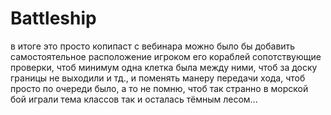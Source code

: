 # Battleship
в итоге это просто копипаст с вебинара
можно было бы добавить самостоятельное расположение игроком его кораблей
сопотствующие проверки, чтоб минимум одна клетка была между ними,
чтоб за доску границы не выходили и тд.,
и поменять манеру передачи хода, чтоб просто по очереди было, а то не помню, чтоб так странно в морской бой играли
тема классов так и осталась тёмным лесом...
